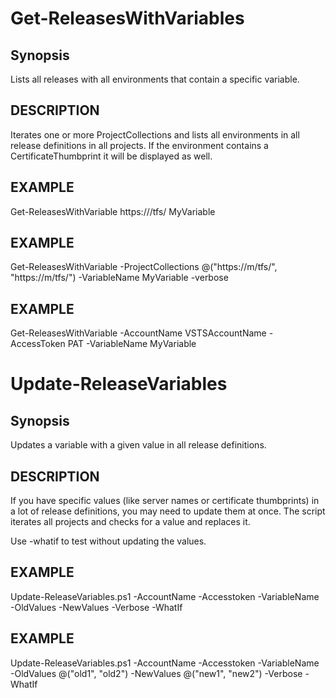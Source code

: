 # Get-ReleasesWithVariables
## Synopsis
   Lists all releases with all environments that contain a specific variable.
## DESCRIPTION
   Iterates one or more ProjectCollections and lists all environments in all release definitions in all projects. If the environment contains a CertificateThumbprint it will be displayed as well. 
## EXAMPLE
   Get-ReleasesWithVariable https://<tfsserver>/tfs/<collection> MyVariable
## EXAMPLE
   Get-ReleasesWithVariable -ProjectCollections @("https://<tfsserver>m/tfs/<collection1>", "https://<tfsserver>m/tfs/<collection2>") -VariableName MyVariable -verbose
## EXAMPLE
   Get-ReleasesWithVariable -AccountName VSTSAccountName -AccessToken PAT -VariableName MyVariable

# Update-ReleaseVariables
## Synopsis
   Updates a variable with a given value in all release definitions.
## DESCRIPTION
   If you have specific values (like server names or certificate thumbprints) in a lot of release definitions, you may need to update them at once.
   The script iterates all projects and checks for a value and replaces it. 

   Use -whatif to test without updating the values.
## EXAMPLE
   Update-ReleaseVariables.ps1 -AccountName <vstsaccountname> -Accesstoken <PAT token> -VariableName <name of variable> -OldValues <value to look for> -NewValues <new value to set> -Verbose -WhatIf
## EXAMPLE
   Update-ReleaseVariables.ps1 -AccountName <vstsaccountname> -Accesstoken <PAT token> -VariableName <name of variable> -OldValues @("old1", "old2") -NewValues @("new1", "new2") -Verbose -WhatIf  